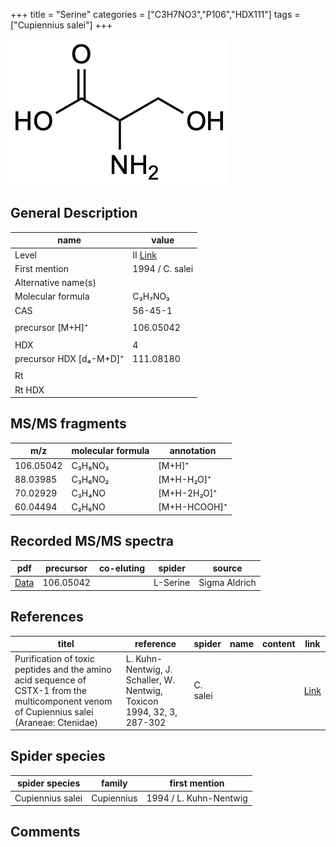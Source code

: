 +++
title = "Serine"
categories = ["C3H7NO3","P106","HDX111"]
tags = ["Cupiennius salei"]
+++

![](/img/Serine.png)

## General Description

| name                    | value           |
|-------------------------|-----------------|
| Level                   | II [Link](http://massbank.jp/RecordDisplay.jsp?id=PB000401)             |
| First mention           | 1994 / C. salei |
| Alternative name(s)     |                 |
| Molecular formula       | C₃H₇NO₃         |
| CAS                     | 56-45-1         |
|                         |                 |
| precursor [M+H]⁺        | 106.05042       |
|                         |                 |
| HDX                     | 4               |
| precursor HDX [d₄-M+D]⁺ | 111.08180       |
|                         |                 |
| Rt                      |                 |
| Rt HDX                  |                 |

## MS/MS fragments

| m/z       | molecular formula | annotation   |
|-----------|-------------------|--------------|
| 106.05042 | C₃H₈NO₃           | [M+H]⁺       |
| 88.03985  | C₃H₆NO₂           | [M+H-H₂O]⁺   |
| 70.02929  | C₃H₄NO            | [M+H-2H₂O]⁺  |
| 60.04494  | C₂H₆NO            | [M+H-HCOOH]⁺ |

## Recorded MS/MS spectra

| pdf      | precursor | co-eluting | spider   | source        |
|----------|-----------|------------|----------|---------------|
| [Data]() | 106.05042 |            | L-Serine | Sigma Aldrich |

## References

| titel  | reference | spider | name | content | link |
|--------|-----------|--------|------|---------|------|
| Purification of toxic peptides and the amino acid sequence of CSTX-1 from the multicomponent venom of Cupiennius salei (Araneae: Ctenidae) | L. Kuhn-Nentwig, J. Schaller, W. Nentwig, Toxicon 1994, 32, 3, 287-302 | C. salei |      |         | [Link](https://doi.org/10.1016/0041-0101(94)90082-5) |

## Spider species

| spider species   | family     | first mention          |
|------------------|------------|------------------------|
| Cupiennius salei | Cupiennius | 1994 / L. Kuhn-Nentwig |

## Comments
